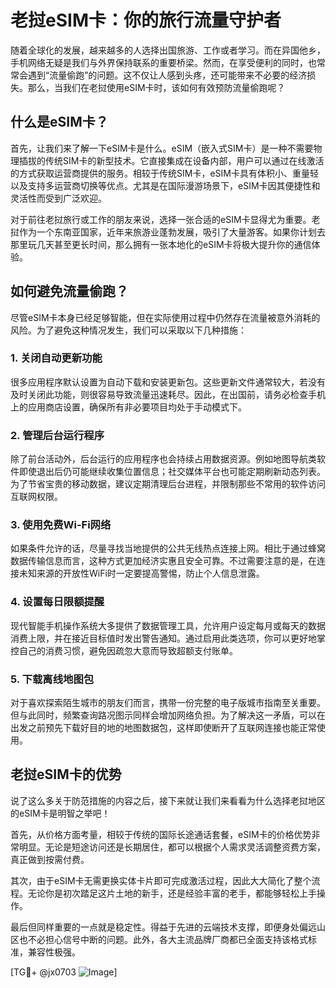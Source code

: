 # 老挝eSIM卡：你的旅行流量守护者

随着全球化的发展，越来越多的人选择出国旅游、工作或者学习。而在异国他乡，手机网络无疑是我们与外界保持联系的重要桥梁。然而，在享受便利的同时，也常常会遇到“流量偷跑”的问题。这不仅让人感到头疼，还可能带来不必要的经济损失。那么，当我们在老挝使用eSIM卡时，该如何有效预防流量偷跑呢？

## 什么是eSIM卡？

首先，让我们来了解一下eSIM卡是什么。eSIM（嵌入式SIM卡）是一种不需要物理插拔的传统SIM卡的新型技术。它直接集成在设备内部，用户可以通过在线激活的方式获取运营商提供的服务。相较于传统SIM卡，eSIM卡具有体积小、重量轻以及支持多运营商切换等优点。尤其是在国际漫游场景下，eSIM卡因其便捷性和灵活性而受到广泛欢迎。

对于前往老挝旅行或工作的朋友来说，选择一张合适的eSIM卡显得尤为重要。老挝作为一个东南亚国家，近年来旅游业蓬勃发展，吸引了大量游客。如果你计划去那里玩几天甚至更长时间，那么拥有一张本地化的eSIM卡将极大提升你的通信体验。

## 如何避免流量偷跑？

尽管eSIM卡本身已经足够智能，但在实际使用过程中仍然存在流量被意外消耗的风险。为了避免这种情况发生，我们可以采取以下几种措施：

### 1. 关闭自动更新功能

很多应用程序默认设置为自动下载和安装更新包。这些更新文件通常较大，若没有及时关闭此功能，则很容易导致流量迅速耗尽。因此，在出国前，请务必检查手机上的应用商店设置，确保所有非必要项目均处于手动模式下。

### 2. 管理后台运行程序

除了前台活动外，后台运行的应用程序也会持续占用数据资源。例如地图导航类软件即使退出后仍可能继续收集位置信息；社交媒体平台也可能定期刷新动态列表。为了节省宝贵的移动数据，建议定期清理后台进程，并限制那些不常用的软件访问互联网权限。

### 3. 使用免费Wi-Fi网络

如果条件允许的话，尽量寻找当地提供的公共无线热点连接上网。相比于通过蜂窝数据传输信息而言，这种方式更加经济实惠且安全可靠。不过需要注意的是，在连接未知来源的开放性WiFi时一定要提高警惕，防止个人信息泄露。

### 4. 设置每日限额提醒

现代智能手机操作系统大多提供了数据管理工具，允许用户设定每月或每天的数据消费上限，并在接近目标值时发出警告通知。通过启用此类选项，你可以更好地掌控自己的消费习惯，避免因疏忽大意而导致超额支付账单。

### 5. 下载离线地图包

对于喜欢探索陌生城市的朋友们而言，携带一份完整的电子版城市指南至关重要。但与此同时，频繁查询路况图示同样会增加网络负担。为了解决这一矛盾，可以在出发之前预先下载好目的地的地图数据包，这样即使断开了互联网连接也能正常使用。

## 老挝eSIM卡的优势

说了这么多关于防范措施的内容之后，接下来就让我们来看看为什么选择老挝地区的eSIM卡是明智之举吧！

首先，从价格方面考量，相较于传统的国际长途通话套餐，eSIM卡的价格优势非常明显。无论是短途访问还是长期居住，都可以根据个人需求灵活调整资费方案，真正做到按需付费。

其次，由于eSIM卡无需更换实体卡片即可完成激活过程，因此大大简化了整个流程。无论你是初次踏足这片土地的新手，还是经验丰富的老手，都能够轻松上手操作。

最后但同样重要的一点就是稳定性。得益于先进的云端技术支撑，即便身处偏远山区也不必担心信号中断的问题。此外，各大主流品牌厂商都已全面支持该格式标准，兼容性极强。

[TG💪+ @jx0703 ![Image](https://github.com/user-attachments/assets/dbca1d08-cadb-493c-b0ec-ad6f7a83f270)]
